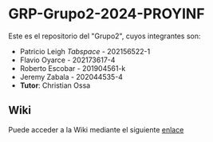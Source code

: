 # GRP-Grupo2-2024-PROYINF

Este es el repositorio del "Grupo2", cuyos integrantes son:


* Patricio Leigh *Tabspace*  - 202156522-1
* Flavio Oyarce   - 202173617-4
* Roberto Escobar - 201904561-k
* Jeremy Zabala   - 202044535-4
* **Tutor**: Christian Ossa


## Wiki

Puede acceder a la Wiki mediante el siguiente [enlace](https://github.com/patoleigh/GRP-Grupo2-2024-PROYINF/wiki)
